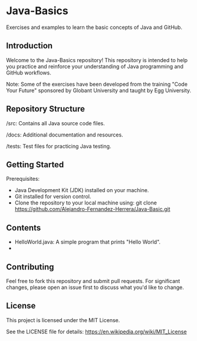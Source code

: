 # Java-Basics
Exercises and examples to learn the basic concepts of Java and GitHub.

## Introduction
Welcome to the Java-Basics repository! This repository is intended to help you practice and reinforce your understanding of Java programming and GitHub workflows.

Note: Some of the exercises have been developed from the training "Code Your Future" sponsored by Globant University and taught by Egg University.

## Repository Structure
/src: Contains all Java source code files.

/docs: Additional documentation and resources.

/tests: Test files for practicing Java testing.

## Getting Started
Prerequisites:

* Java Development Kit (JDK) installed on your machine.
* Git installed for version control.
* Clone the repository to your local machine using:
git clone https://github.com/Alejandro-Fernandez-Herrera/Java-Basic.git

## Contents
* HelloWorld.java: A simple program that prints "Hello World".
* 

## Contributing
Feel free to fork this repository and submit pull requests. For significant changes, please open an issue first to discuss what you'd like to change.

## License
This project is licensed under the MIT License. 

See the LICENSE file for details: https://en.wikipedia.org/wiki/MIT_License

